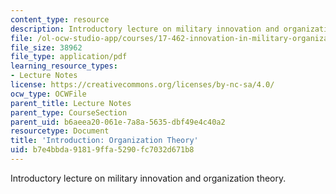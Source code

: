 ```yaml
---
content_type: resource
description: Introductory lecture on military innovation and organization theory.
file: /ol-ocw-studio-app/courses/17-462-innovation-in-military-organizations-fall-2005/b7e4bbda91819ffa5290fc7032d671b8_lec1.pdf
file_size: 38962
file_type: application/pdf
learning_resource_types:
- Lecture Notes
license: https://creativecommons.org/licenses/by-nc-sa/4.0/
ocw_type: OCWFile
parent_title: Lecture Notes
parent_type: CourseSection
parent_uid: b6aeea20-061e-7a8a-5635-dbf49e4c40a2
resourcetype: Document
title: 'Introduction: Organization Theory'
uid: b7e4bbda-9181-9ffa-5290-fc7032d671b8
---
```

Introductory lecture on military innovation and organization theory.